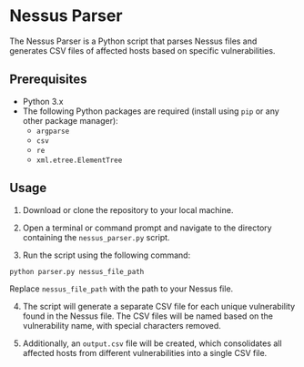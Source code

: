 # Nessus Parser

The Nessus Parser is a Python script that parses Nessus files and generates CSV files of affected hosts based on specific vulnerabilities.

## Prerequisites

- Python 3.x
- The following Python packages are required (install using `pip` or any other package manager):
    - `argparse`
    - `csv`
    - `re`
    - `xml.etree.ElementTree`

## Usage

1. Download or clone the repository to your local machine.

2. Open a terminal or command prompt and navigate to the directory containing the `nessus_parser.py` script.

3. Run the script using the following command:

```
python parser.py nessus_file_path

```

Replace `nessus_file_path` with the path to your Nessus file.

4. The script will generate a separate CSV file for each unique vulnerability found in the Nessus file. The CSV files will be named based on the vulnerability name, with special characters removed.

5. Additionally, an `output.csv` file will be created, which consolidates all affected hosts from different vulnerabilities into a single CSV file.
